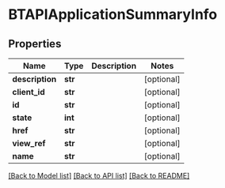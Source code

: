 # BTAPIApplicationSummaryInfo

## Properties
Name | Type | Description | Notes
------------ | ------------- | ------------- | -------------
**description** | **str** |  | [optional] 
**client_id** | **str** |  | [optional] 
**id** | **str** |  | [optional] 
**state** | **int** |  | [optional] 
**href** | **str** |  | [optional] 
**view_ref** | **str** |  | [optional] 
**name** | **str** |  | [optional] 

[[Back to Model list]](../README.md#documentation-for-models) [[Back to API list]](../README.md#documentation-for-api-endpoints) [[Back to README]](../README.md)


